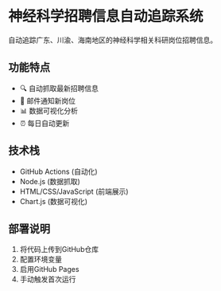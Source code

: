 # 神经科学招聘信息自动追踪系统

自动追踪广东、川渝、海南地区的神经科学相关科研岗位招聘信息。

## 功能特点

- 🔍 自动抓取最新招聘信息
- 📧 邮件通知新岗位
- 📊 数据可视化分析
- ⏰ 每日自动更新

## 技术栈

- GitHub Actions (自动化)
- Node.js (数据抓取)
- HTML/CSS/JavaScript (前端展示)
- Chart.js (数据可视化)

## 部署说明

1. 将代码上传到GitHub仓库
2. 配置环境变量
3. 启用GitHub Pages
4. 手动触发首次运行
